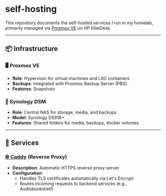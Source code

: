 # self-hosting

This repository documents the self-hosted services I run in my homelab, primarily managed via [Proxmox VE](https://www.proxmox.com/en/) on HP EliteDesk.

---

## 📦 Infrastructure

### 🖥️ Proxmox VE
- **Role**: Hypervisor for virtual machines and LXC containers
- **Backups**: Integrated with Proxmox Backup Server (PBS)
- **Features**: Snapshots

### 📁 Synology DSM
- **Role**: Central NAS for storage, media, and backups
- **Model**: Synology DS918+
- **Features**: Shared folders for media, backups, docker volumes

---

## 🔧 Services

### [🌐 Caddy](https://github.com/caddyserver/caddy) (Reverse Proxy)
- **Description**: Automatic HTTPS reverse proxy server
- **Configuration**:
  - Handles TLS certificates automatically via Let's Encrypt
  - Routes incoming requests to backend services (e.g., Audiobookshelf)
